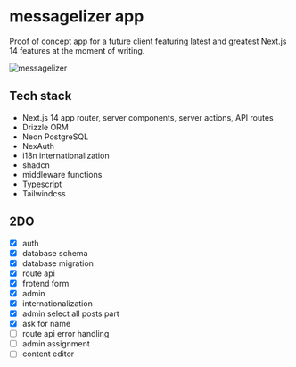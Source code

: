 # messagelizer app

Proof of concept app for a future client featuring latest and greatest Next.js 14 features at the moment of writing.

![messagelizer](https://github.com/snsa-kscc/messagelizer/assets/51080349/5941d337-a378-4469-a0a4-c3f516d60149)

## Tech stack

- Next.js 14 app router, server components, server actions, API routes
- Drizzle ORM
- Neon PostgreSQL
- NexAuth
- i18n internationalization
- shadcn
- middleware functions
- Typescript
- Tailwindcss

## 2DO

- [x] auth
- [x] database schema
- [x] database migration
- [x] route api
- [x] frotend form
- [x] admin
- [x] internationalization
- [x] admin select all posts part
- [x] ask for name
- [ ] route api error handling
- [ ] admin assignment
- [ ] content editor
